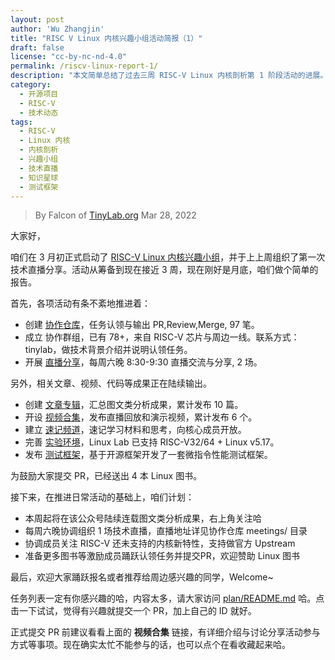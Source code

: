 ```yaml
---
layout: post
author: 'Wu Zhangjin'
title: "RISC V Linux 内核兴趣小组活动简报（1）"
draft: false
license: "cc-by-nc-nd-4.0"
permalink: /riscv-linux-report-1/
description: "本文简单总结了过去三周 RISC-V Linux 内核剖析第 1 阶段活动的进展。"
category:
  - 开源项目
  - RISC-V
  - 技术动态
tags:
  - RISC-V
  - Linux 内核
  - 内核剖析
  - 兴趣小组
  - 技术直播
  - 知识星球
  - 测试框架
---
```


> By Falcon of [TinyLab.org][1]
> Mar 28, 2022

大家好，

咱们在 3 月初正式启动了 [RISC-V Linux 内核兴趣小组](https://tinylab.org/riscv-linux-analyse/)，并于上上周组织了第一次技术直播分享。活动从筹备到现在接近 3 周，现在刚好是月底，咱们做个简单的报告。

首先，各项活动有条不紊地推进着：


* 创建 [协作仓库](https://gitee.com/tinylab/riscv-linux)，任务认领与输出 PR,Review,Merge, 97 笔。
* 成立 协作群组，已有 78+，来自 RISC-V 芯片与周边一线。联系方式：tinylab，做技术背景介绍并说明认领任务。
* 开展 [直播分享](https://gitee.com/tinylab/riscv-linux/tree/master/meeting)，每周六晚 8:30-9:30 直播交流与分享, 2 场。

另外，相关文章、视频、代码等成果正在陆续输出。

* 创建 [文章专辑](https://tinylab.org/riscv-linux)，汇总图文类分析成果，累计发布 10 篇。
* 开设 [视频合集](https://www.cctalk.com/m/group/90251209)，发布直播回放和演示视频，累计发布 6 个。
* 建立 [速记频道](https://t.zsxq.com/uB2vJyF)，速记学习材料和思考，向核心成员开放。
* 完善 [实验环境](https://tinylab.org/linux-lab-disk)，Linux Lab 已支持 RISC-V32/64 + Linux v5.17。
* 发布 [测试框架](https://gitee.com/tinylab/riscv-linux/tree/master/test/microbench)，基于开源框架开发了一套微指令性能测试框架。


为鼓励大家提交 PR，已经送出 4 本 Linux 图书。

接下来，在推进日常活动的基础上，咱们计划：

* 本周起将在该公众号陆续连载图文类分析成果，右上角关注哈
* 每周六晚协调组织 1 场技术直播，直播地址详见协作仓库 meetings/ 目录
* 协调成员关注 RISC-V 还未支持的内核新特性，支持做官方 Upstream
* 准备更多图书等激励成员踊跃认领任务并提交PR，欢迎赞助 Linux 图书

最后，欢迎大家踊跃报名或者推荐给周边感兴趣的同学，Welcome~

任务列表一定有你感兴趣的哈，内容太多，请大家访问 [plan/README.md](https://gitee.com/tinylab/riscv-linux/tree/master/plan) 哈。点击一下试试，觉得有兴趣就提交一个 PR，加上自己的 ID 就好。

正式提交 PR 前建议看看上面的 **视频合集** 链接，有详细介绍与讨论分享活动参与方式等事项。现在确实太忙不能参与的话，也可以点个在看收藏起来哈。

[1]: https://tinylab.org
